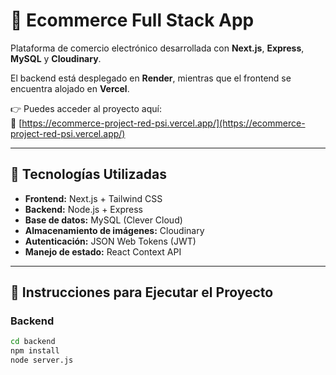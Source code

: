 # 🛒 Ecommerce Full Stack App

Plataforma de comercio electrónico desarrollada con **Next.js**, **Express**, **MySQL** y **Cloudinary**.

El backend está desplegado en **Render**, mientras que el frontend se encuentra alojado en **Vercel**.

👉 Puedes acceder al proyecto aquí:  
🔗 [https://ecommerce-project-red-psi.vercel.app/](https://ecommerce-project-red-psi.vercel.app/)

---

## 🚀 Tecnologías Utilizadas

- **Frontend:** Next.js + Tailwind CSS  
- **Backend:** Node.js + Express  
- **Base de datos:** MySQL (Clever Cloud)  
- **Almacenamiento de imágenes:** Cloudinary  
- **Autenticación:** JSON Web Tokens (JWT)  
- **Manejo de estado:** React Context API  

---

## 🧪 Instrucciones para Ejecutar el Proyecto

### Backend
```bash
cd backend
npm install
node server.js
